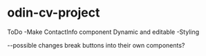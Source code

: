 # odin-cv-project

ToDo
-Make ContactInfo component Dynamic and editable
-Styling

--possible changes
break buttons into their own components?